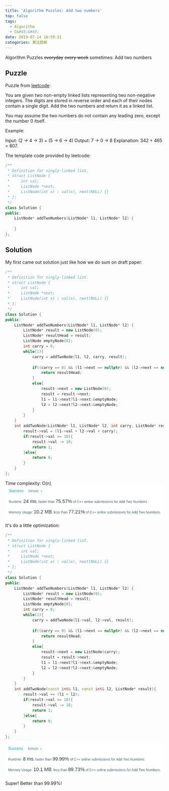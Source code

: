```yaml
---
title: 'Algorithm Puzzles: Add two numbers'
top: false
tags:
  - Algorithm
  - C&#43;&#43;
date: 2019-07-14 16:59:31
categories: 算法题解
---
```

Algorithm Puzzles ~~everyday~~ ~~every week~~ sometimes: Add two numbers
<!--more-->

## Puzzle

Puzzle from [leetcode](https://leetcode.com):

You are given two non-empty linked lists representing two non-negative integers. The digits are stored in reverse order and each of their nodes contain a single digit. Add the two numbers and return it as a linked list.

You may assume the two numbers do not contain any leading zero, except the number 0 itself.

Example:

Input: (2 -> 4 -> 3) + (5 -> 6 -> 4)
Output: 7 -> 0 -> 8
Explanation: 342 + 465 = 807.

The template code provided by leetcode:

```cpp
/**
 * Definition for singly-linked list.
 * struct ListNode {
 *     int val;
 *     ListNode *next;
 *     ListNode(int x) : val(x), next(NULL) {}
 * };
 */
class Solution {
public:
    ListNode* addTwoNumbers(ListNode* l1, ListNode* l2) {
        
    }
};
```

## Solution

My first came out solution just like how we do sum on draft paper:

```cpp
/**
 * Definition for singly-linked list.
 * struct ListNode {
 *     int val;
 *     ListNode *next;
 *     ListNode(int x) : val(x), next(NULL) {}
 * };
 */
class Solution {
public:
    ListNode* addTwoNumbers(ListNode* l1, ListNode* l2) {
        ListNode* result = new ListNode(0);
        ListNode* resultHead = result;
        ListNode emptyNode{0}; 
        int carry = 0;
        while(1){
            carry = addTwoNode(l1, l2, carry, result);
            
            if((carry == 0) && (l1->next == nullptr) && (l2->next == nullptr)){
                return resultHead;
            }
            else{
                result->next = new ListNode(0);
                result = result->next;
                l1 = l1->next?l1->next:&emptyNode;
                l2 = l2->next?l2->next:&emptyNode;
            }
        }
    }
    int addTwoNode(ListNode* l1, ListNode* l2, int carry, ListNode* result){
        result->val = (l1->val + l2->val + carry);
        if(result->val >= 10){
            result->val -= 10;
            return 1;
        }else{
            return 0;
        }
    }
};
```

Time complexity: O(n)
![](Algorithm-Puzzles-Add-two-numbers/s1.png)

It's do a little optimization:

```cpp
/**
 * Definition for singly-linked list.
 * struct ListNode {
 *     int val;
 *     ListNode *next;
 *     ListNode(int x) : val(x), next(NULL) {}
 * };
 */
class Solution {
public:
    ListNode* addTwoNumbers(ListNode* l1, ListNode* l2) {
        ListNode* result = new ListNode(0);
        ListNode* resultHead = result;
        ListNode emptyNode{0}; 
        int carry = 0;
        while(1){
            carry = addTwoNode(l1->val, l2->val, result);
            
            if((carry == 0) && (l1->next == nullptr) && (l2->next == nullptr)){
                return resultHead;
            }
            else{
                result->next = new ListNode(carry);
                result = result->next;
                l1 = l1->next?l1->next:&emptyNode;
                l2 = l2->next?l2->next:&emptyNode;
            }
        }
    }
    int addTwoNode(const int& l1, const int& l2, ListNode* result){
        result->val += (l1 + l2);
        if(result->val >= 10){
            result->val -= 10;
            return 1;
        }else{
            return 0;
        }
    }
};
```

![](Algorithm-Puzzles-Add-two-numbers/s2.png)

Super! Better than 99.99%!
